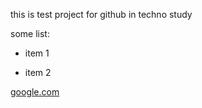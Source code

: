 this is test project for github
in techno study

some list:

* item 1

* item 2

[google.com](google.com)